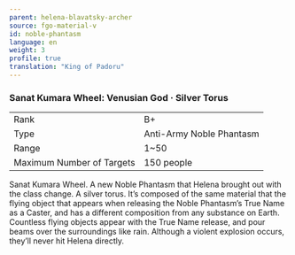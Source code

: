 ```yaml
---
parent: helena-blavatsky-archer
source: fgo-material-v
id: noble-phantasm
language: en
weight: 3
profile: true
translation: "King of Padoru"
---
```


### Sanat Kumara Wheel: Venusian God · Silver Torus

<table>
  <tr><td>Rank</td><td>B+</td></tr>
  <tr><td>Type</td><td>Anti-Army Noble Phantasm</td></tr>
  <tr><td>Range</td><td>1~50</td></tr>
  <tr><td>Maximum Number of Targets</td><td>150 people</td></tr>
</table>

Sanat Kumara Wheel.
A new Noble Phantasm that Helena brought out with the class change.
A silver torus. It’s composed of the same material that the flying object that appears when releasing the Noble Phantasm’s True Name as a Caster, and has a different composition from any substance on Earth.
Countless flying objects appear with the True Name release, and pour beams over the surroundings like rain. Although a violent explosion occurs, they’ll never hit Helena directly.
